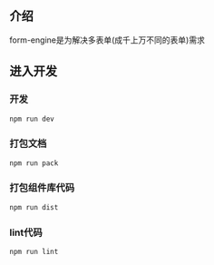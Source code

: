 ## 介绍
form-engine是为解决多表单(成千上万不同的表单)需求

## 进入开发

### 开发
```bash
npm run dev
```

### 打包文档
```bash
npm run pack
```

### 打包组件库代码
```bash
npm run dist
```

### lint代码
```bash
npm run lint
```
